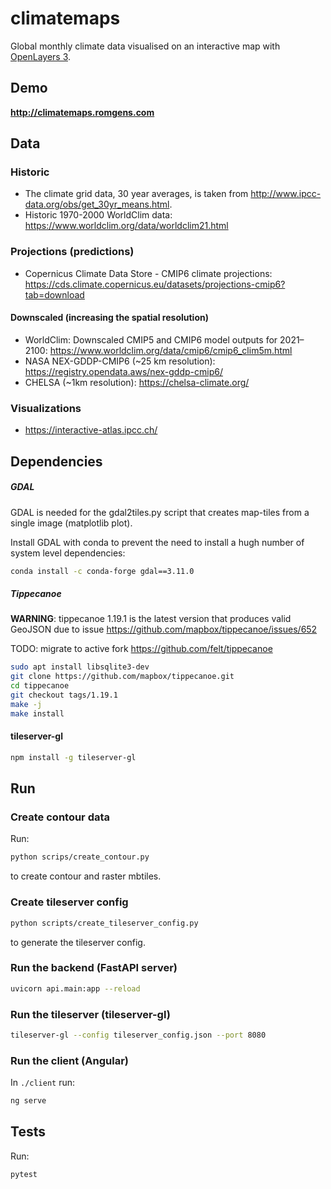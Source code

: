 # climatemaps
Global monthly climate data visualised on an interactive map with [OpenLayers 3](https://github.com/openlayers/ol3).

## Demo
**http://climatemaps.romgens.com**

## Data

### Historic
- The climate grid data, 30 year averages, is taken from http://www.ipcc-data.org/obs/get_30yr_means.html.
- Historic 1970-2000 WorldClim data: https://www.worldclim.org/data/worldclim21.html

### Projections (predictions)
- Copernicus Climate Data Store - CMIP6 climate projections:
https://cds.climate.copernicus.eu/datasets/projections-cmip6?tab=download

#### Downscaled (increasing the spatial resolution)
- WorldClim: Downscaled CMIP5 and CMIP6 model outputs for 2021–2100: https://www.worldclim.org/data/cmip6/cmip6_clim5m.html
- NASA NEX-GDDP-CMIP6  (~25 km resolution): https://registry.opendata.aws/nex-gddp-cmip6/
- CHELSA (~1km resolution): https://chelsa-climate.org/

### Visualizations
- https://interactive-atlas.ipcc.ch/

## Dependencies

##### GDAL
GDAL is needed for the gdal2tiles.py script that creates map-tiles from a single image (matplotlib plot).

Install GDAL with conda to prevent the need to install a hugh number of system level dependencies:
```bash
conda install -c conda-forge gdal==3.11.0
```

##### Tippecanoe
**WARNING**: tippecanoe 1.19.1 is the latest version that produces valid GeoJSON due to issue https://github.com/mapbox/tippecanoe/issues/652

TODO: migrate to active fork https://github.com/felt/tippecanoe

```bash
sudo apt install libsqlite3-dev
git clone https://github.com/mapbox/tippecanoe.git
cd tippecanoe
git checkout tags/1.19.1
make -j
make install
```

#### tileserver-gl
```bash
npm install -g tileserver-gl
```

## Run

### Create contour data
Run:
```bash
python scrips/create_contour.py
```
to create contour and raster mbtiles.

### Create tileserver config
```bash
python scripts/create_tileserver_config.py
```
to generate the tileserver config.

### Run the backend (FastAPI server)
```bash
uvicorn api.main:app --reload
```

### Run the tileserver (tileserver-gl)
```bash
tileserver-gl --config tileserver_config.json --port 8080
```

### Run the client (Angular)
In `./client` run:
```bash
ng serve
```

## Tests
Run:
```bash
pytest
```
